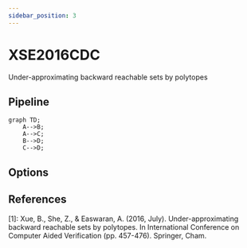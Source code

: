```yaml
---
sidebar_position: 3
---
```


# XSE2016CDC

Under-approximating backward reachable sets by polytopes

## Pipeline

```mermaid
graph TD;
    A-->B;
    A-->C;
    B-->D;
    C-->D;
```

## Options

## References

[1]: Xue, B., She, Z., & Easwaran, A. (2016, July). Under-approximating backward reachable
sets by polytopes. In International Conference on Computer Aided Verification
(pp. 457-476). Springer, Cham.